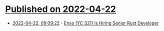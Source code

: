 # [Published on 2022-04-22](index.md)

* [2022-04-22, 09:09:22](https://news.ycombinator.com/item?id=31119597) - [Enso (YC S21) Is Hiring Senior Rust Developer](https://www.ycombinator.com/companies/enso/jobs/AJAh56k-senior-rust-cloud-engineer)
